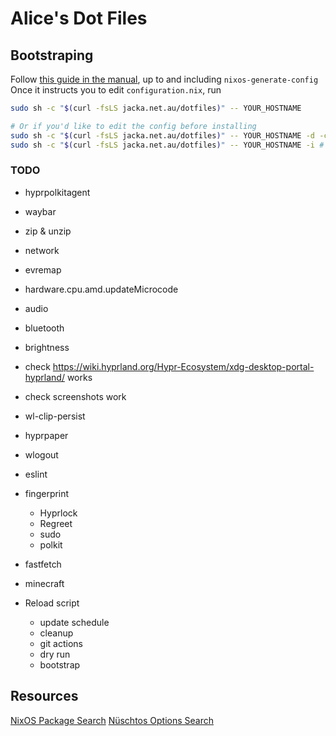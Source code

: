 # Alice's Dot Files

## Bootstraping

Follow [this guide in the manual](https://nixos.org/manual/nixos/stable/#sec-installation-manual), up to and including `nixos-generate-config`  
Once it instructs you to edit `configuration.nix`, run

```bash
sudo sh -c "$(curl -fsLS jacka.net.au/dotfiles)" -- YOUR_HOSTNAME

# Or if you'd like to edit the config before installing
sudo sh -c "$(curl -fsLS jacka.net.au/dotfiles)" -- YOUR_HOSTNAME -d -c # To download and copy in the hardware config
sudo sh -c "$(curl -fsLS jacka.net.au/dotfiles)" -- YOUR_HOSTNAME -i # To finish the install
```

### TODO

- hyprpolkitagent
- waybar
- zip & unzip

- network
- evremap
- hardware.cpu.amd.updateMicrocode
- audio
- bluetooth
- brightness
- check https://wiki.hyprland.org/Hypr-Ecosystem/xdg-desktop-portal-hyprland/ works
- check screenshots work

- wl-clip-persist
- hyprpaper
- wlogout
- eslint

- fingerprint
  - Hyprlock
  - Regreet
  - sudo
  - polkit
- fastfetch
- minecraft

- Reload script
  - update schedule
  - cleanup
  - git actions
  - dry run
  - bootstrap



## Resources

[NixOS Package Search](https://search.nixos.org/packages)
[Nüschtos Options Search](https://search.n%C3%BCschtos.de)
